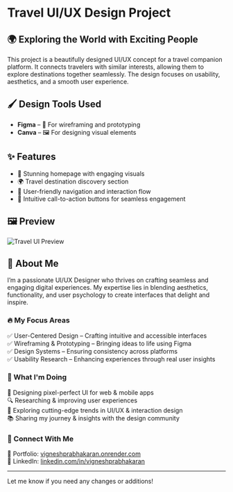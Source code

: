 # Travel UI/UX Design Project

## 🌍 Exploring the World with Exciting People

This project is a beautifully designed UI/UX concept for a travel companion platform. It connects travelers with similar interests, allowing them to explore destinations together seamlessly. The design focuses on usability, aesthetics, and a smooth user experience.

## 🖌️ Design Tools Used
- **Figma** – 🎨 For wireframing and prototyping
- **Canva** – 🖼️ For designing visual elements

## ✨ Features
- 🌟 Stunning homepage with engaging visuals
- 🌍 Travel destination discovery section
- 🧭 User-friendly navigation and interaction flow
- 🎯 Intuitive call-to-action buttons for seamless engagement

## 🖼️ Preview
![Travel UI Preview](https://raw.githubusercontent.com/your-username/your-repo/main/path-to-image.jpg)


## 🎨 About Me
I’m a passionate UI/UX Designer who thrives on crafting seamless and engaging digital experiences. My expertise lies in blending aesthetics, functionality, and user psychology to create interfaces that delight and inspire.

### 🔥 My Focus Areas
✅ User-Centered Design – Crafting intuitive and accessible interfaces  
✅ Wireframing & Prototyping – Bringing ideas to life using Figma  
✅ Design Systems – Ensuring consistency across platforms  
✅ Usability Research – Enhancing experiences through real user insights  

### 🚀 What I'm Doing
🌟 Designing pixel-perfect UI for web & mobile apps  
🔍 Researching & improving user experiences  
📌 Exploring cutting-edge trends in UI/UX & interaction design  
📚 Sharing my journey & insights with the design community  

### 🔗 Connect With Me
📌 Portfolio: [vigneshprabhakaran.onrender.com](https://vigneshprabhakaran.onrender.com/)  
📌 LinkedIn: [linkedin.com/in/vigneshprabhakaran](https://www.linkedin.com/in/vigneshprabhakaran/)  

---

Let me know if you need any changes or additions!

